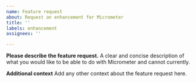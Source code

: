 ```yaml
---
name: Feature request
about: Request an enhancement for Micrometer
title: ''
labels: enhancement
assignees: ''

---
```


**Please describe the feature request.**
A clear and concise description of what you would like to be able to do with Micrometer and cannot currently.

**Additional context**
Add any other context about the feature request here.
